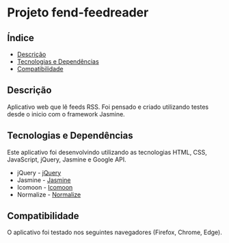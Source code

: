 # Projeto fend-feedreader

## Índice

* [Descrição](#descrição)
* [Tecnologias e Dependências](#dependencias)
* [Compatibilidade](#compatibilidade)

## Descrição

Aplicativo web que lê feeds RSS. Foi pensado e criado utilizando testes desde o inicio com o framework Jasmine. 


## Tecnologias e Dependências

Este aplicativo foi desenvolvindo utilizando as tecnologias HTML, CSS, JavaScript, jQuery, Jasmine e Google API.

* jQuery - [jQuery](https://jquery.com)
* Jasmine - [Jasmine](https://jasmine.github.io/)
* Icomoon - [Icomoon](https://icomoon.io/)
* Normalize - [Normalize](https://necolas.github.io/normalize.css/)

## Compatibilidade

O aplicativo foi testado nos seguintes navegadores (Firefox, Chrome, Edge).


